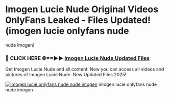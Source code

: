 # Imogen Lucie Nude Original Videos 0nlyFans Leaked - Files Updated! (imogen lucie onlyfans nude<br>
nude imogen)

<h3>🔴 CLICK HERE 🌐==►► <a href="https://tinyurl.com/2p9ay9w9" rel="nofollow">Imogen Lucie Nude Updated Files</a></h3>

Get Imogen Lucie Nude and all content. Now you can access all videos and pictures of Imogen Lucie Nude. New Updated Files 2025!

[![imogen lucie onlyfans nude<br>
nude imogen](https://i.imgur.com/KQgVmj3.gif)](https://tinyurl.com/2p9ay9w9)
imogen lucie onlyfans nude<br>
nude imogen